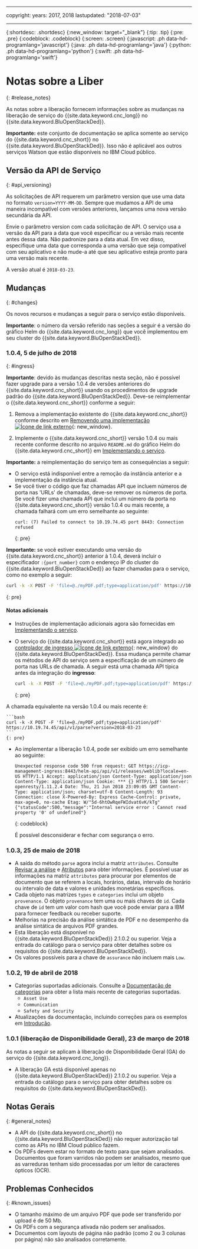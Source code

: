 
---

copyright:
  years: 2017, 2018
lastupdated: "2018-07-03"

---

{:shortdesc: .shortdesc}
{:new_window: target="_blank"}
{:tip: .tip}
{:pre: .pre}
{:codeblock: .codeblock}
{:screen: .screen}
{:javascript: .ph data-hd-programlang='javascript'}
{:java: .ph data-hd-programlang='java'}
{:python: .ph data-hd-programlang='python'}
{:swift: .ph data-hd-programlang='swift'}

# Notas sobre a Liber
{: #release_notes}

As notas sobre a liberação fornecem informações sobre as mudanças na liberação de serviço do
{{site.data.keyword.cnc_long}} no {{site.data.keyword.BluOpenStackDed}}.

**Importante:** este conjunto de documentação se aplica somente ao serviço do
{{site.data.keyword.cnc_short}} no {{site.data.keyword.BluOpenStackDed}}. Isso não é aplicável aos outros serviços Watson que estão disponíveis no IBM Cloud público.

## Versão da API de Serviço
{: #api_versioning}

As solicitações de API requerem um parâmetro version que use uma data no formato `version=YYYY-MM-DD`. Sempre que mudamos a API de uma maneira incompatível com versões anteriores, lançamos uma nova versão secundária da API.

Envie o parâmetro version com cada solicitação de API. O serviço usa a versão da API para a data que você especificar ou a versão mais recente antes dessa data. Não padronize para a data atual. Em vez disso, especifique uma data que corresponda a uma versão que seja
compatível com seu aplicativo e não mude-a até que seu aplicativo esteja pronto para uma versão mais recente.

A versão atual é `2018-03-23`.

## Mudanças
{: #changes}

Os novos recursos e mudanças a seguir para o serviço estão disponíveis.

**Importante**: o número da versão referido nas seções a seguir é a versão do
gráfico Helm do {{site.data.keyword.cnc_long}} que você implementou em seu cluster do
{{site.data.keyword.BluOpenStackDed}}.

### 1.0.4, 5 de julho de 2018
{: #ingress}

**Importante**: devido às mudanças descritas nesta seção, não é possível fazer
upgrade para a versão 1.0.4 de versões anteriores do {{site.data.keyword.cnc_short}} usando os
procedimentos de upgrade padrão do {{site.data.keyword.BluOpenStackDed}}. Deve-se reimplementar o
{{site.data.keyword.cnc_short}} conforme a seguir:

1.  Remova a implementação existente do {{site.data.keyword.cnc_short}} conforme
descrito em [Removendo
uma implementação ![Ícone de link externo](../../icons/launch-glyph.svg "Ícone de link externo")](https://www.ibm.com/support/knowledgecenter/SSBS6K_2.1.0.3/manage_applications/remove_app.html){: new_window}.

1.  Implemente o {{site.data.keyword.cnc_short}} versão 1.0.4 ou mais recente conforme
descrito no arquivo `README.md` do gráfico Helm do {{site.data.keyword.cnc_short}}
em [Implementando o serviço](/docs/services/compare-and-comply/deploy.html).

**Importante:** a reimplementação do serviço tem as consequências a seguir:

- O serviço está indisponível entre a remoção da instância anterior e a implementação da instância
atual.
- Se você tiver o código que faz chamadas API que incluem números de porta nas 'URLs' de chamadas, deve-se
remover os números de porta. Se você fizer uma chamada API que inclui um número da porta no
{{site.data.keyword.cnc_short}} versão 1.0.4 ou mais recente, a chamada falhará com um erro
semelhante ao seguinte:
  ```
  curl: (7) Failed to connect to 10.19.74.45 port 8443: Connection refused
  ```
  {: pre}

**Importante:** se você estiver executando uma versão do
{{site.data.keyword.cnc_short}} anterior à 1.0.4, deverá incluir o especificador
`:{port_number}` com o endereço IP do cluster do
{{site.data.keyword.BluOpenStackDed}} ao fazer chamadas para o serviço, como no exemplo a seguir:
```bash
curl -k -X POST -F 'file=@./myPDF.pdf;type=application/pdf' https://10.19.74.45:8443/api/v1/parse?version=2018-03-23
```
{: pre}

#### Notas adicionais

-   Instruções de implementação adicionais agora são fornecidas em
[ Implementando o serviço](/docs/services/compare-and-comply/deploy.html).
-   O serviço do {{site.data.keyword.cnc_short}} está agora integrado ao
[controlador
de ingresso ![Ícone de link externo](../../icons/launch-glyph.svg "Ícone de link externo")](https://www.ibm.com/support/knowledgecenter/SSBS6K_2.1.0.3/getting_started/components.html){: new_window}
do {{site.data.keyword.BluOpenStackDed}}. Essa mudança permite chamar os métodos de API do serviço sem
a especificação de um número de porta nas URLs de chamada. A seguir está uma chamada API típica antes da
integração do **ingresso**:

    ```bash
    curl -k -X POST -F 'file=@./myPDF.pdf;type=application/pdf' https://10.19.74.45:8443/api/v1/parse?version=2018-03-23
    ```
    {: pre}

  A chamada equivalente na versão 1.0.4 ou mais recente é:

    ```bash
    curl -k -X POST -F 'file=@./myPDF.pdf;type=application/pdf' https://10.19.74.45/api/v1/parse?version=2018-03-23
    ```
    {: pre}

- Ao implementar a liberação 1.0.4, pode ser exibido um erro semelhante ao seguinte:

    ```
    Unexpected response code 500 from request: GET https://icp-management-ingress:8443/helm-api/api/v1/releases/weblib?locale=en-US HTTP/1.1 Accept: application/json Content-Type: application/json Content-Type: application/json Cookie: *** {} HTTP/1.1 500 Server: openresty/1.11.2.4 Date: Thu, 21 Jun 2018 23:09:05 GMT Content-Type: application/json; charset=utf-8 Content-Length: 93 Connection: close X-Powered-By: Express Cache-Control: private, max-age=0, no-cache Etag: W/"5d-6htOwRqeFWIdvat6vK/kTg" {"statusCode":500,"message":"Internal service error : Cannot read property '0' of undefined"}
    ```
    {: codeblock}

    É possível desconsiderar e fechar com segurança o erro.

### 1.0.3, 25 de maio de 2018

- A saída do método `parse` agora inclui a matriz `attributes`.
Consulte [Revisar a
análise](/docs/services/compare-and-comply/getting-started.html#review_analysis) e [Atributos](/docs/services/compare-and-comply/parsing.html#attributes)
para obter informações. É possível usar as informações na matriz `attributes` para procurar
por elementos de documento que se referem a locais, horários, datas, intervalo de horário ou
intervalo de data e valores e unidades monetárias específicos.
- Cada objeto nas matrizes `types` e `categories` inclui um objeto `provenance`. O objeto `provenance` tem uma ou mais chaves de `id`. Cada chave de `id` tem um valor com hash que você pode enviar para a IBM para fornecer feedback ou receber suporte.
- Melhorias na precisão da análise sintática de PDF e no desempenho da análise sintática de arquivos PDF
grandes.
- Esta liberação está disponível no {{site.data.keyword.BluOpenStackDed}} 2.1.0.2 ou
superior. Veja a entrada do catálogo para o serviço para obter detalhes sobre os requisitos do {{site.data.keyword.BluOpenStackDed}}.
- Os valores possíveis para a chave de `assurance` não incluem mais
`Low`.

### 1.0.2, 19 de abril de 2018

- Categorias suportadas adicionais. Consulte a
[Documentação de categorias](/docs/services/compare-and-comply/parsing.html#contract_categories)
para obter a lista mais recente de categorias suportadas.
    - `Asset Use`
    - `Communication`
    - `Safety and Security`
-  Atualizações da documentação, incluindo correções para os exemplos em
[Introdução](/docs/services/compare-and-comply/getting-started.html).

### 1.0.1 (liberação de Disponibilidade Geral), 23 de março de 2018

As notas a seguir se aplicam à liberação de Disponibilidade Geral (GA) do serviço
do {{site.data.keyword.cnc_long}}.

- A liberação GA está disponível apenas no {{site.data.keyword.BluOpenStackDed}} 2.1.0.2 ou
superior. Veja a entrada do catálogo para o serviço para obter detalhes sobre os requisitos do {{site.data.keyword.BluOpenStackDed}}.

## Notas Gerais
{: #general_notes}

- A API do {{site.data.keyword.cnc_short}} no {{site.data.keyword.BluOpenStackDed}}
não requer autorização tal como as APIs no IBM Cloud público fazem.
 - Os PDFs devem estar no formato de texto para que sejam analisados. Documentos que foram varridos não podem ser analisados, mesmo que as varreduras tenham sido processadas por um leitor de caracteres ópticos (OCR).

## Problemas Conhecidos
{: #known_issues}

- O tamanho máximo de um arquivo PDF que pode ser transferido por upload é de 50 Mb.
- Os PDFs com a segurança ativada não podem ser analisados.
- Documentos com layouts de página não padrão (como 2 ou 3 colunas por página) não são analisados
corretamente.
